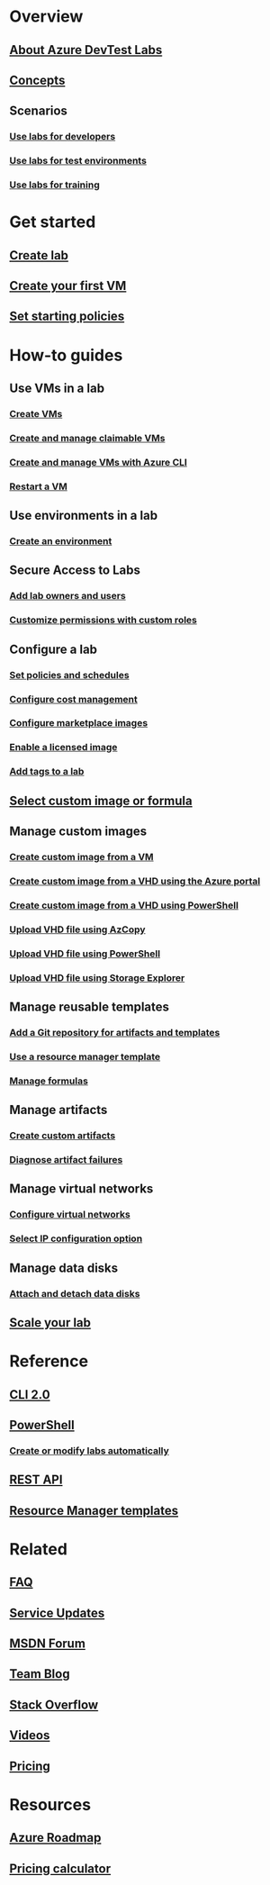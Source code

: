 # Overview
## [About Azure DevTest Labs](devtest-lab-overview.md)
## [Concepts](devtest-lab-concepts.md)
## Scenarios
### [Use labs for developers](devtest-lab-developer-lab.md)
### [Use labs for test environments](devtest-lab-test-env.md)
### [Use labs for training](devtest-lab-training-lab.md)

# Get started
## [Create lab](devtest-lab-create-lab.md)
## [Create your first VM](devtest-lab-create-first-vm.md)
## [Set starting policies](devtest-lab-get-started-with-lab-policies.md)

# How-to guides
## Use VMs in a lab
### [Create VMs](devtest-lab-add-vm.md)
### [Create and manage claimable VMs](devtest-lab-add-claimable-vm.md)
### [Create and manage VMs with Azure CLI](devtest-lab-vmcli.md)
### [Restart a VM](devtest-lab-restart-vm.md)

## Use environments in a lab
### [Create an environment](devtest-lab-create-environment-from-arm.md)

## Secure Access to Labs
### [Add lab owners and users](devtest-lab-add-devtest-user.md)
### [Customize permissions with custom roles](devtest-lab-grant-user-permissions-to-specific-lab-policies.md)

## Configure a lab
### [Set policies and schedules ](devtest-lab-set-lab-policy.md)
### [Configure cost management](devtest-lab-configure-cost-management.md)
### [Configure marketplace images](devtest-lab-configure-marketplace-images.md)
### [Enable a licensed image](devtest-lab-enable-licensed-images.md)
### [Add tags to a lab](devtest-lab-add-tag.md)

## [Select custom image or formula](devtest-lab-comparing-vm-base-image-types.md)

## Manage custom images
### [Create custom image from a VM](devtest-lab-create-custom-image-from-vm-using-portal.md)
### [Create custom image from a VHD using the Azure portal](devtest-lab-create-template.md)
### [Create custom image from a VHD using PowerShell](devtest-lab-create-custom-image-from-vhd-using-powershell.md)
### [Upload VHD file using AzCopy](devtest-lab-upload-vhd-using-azcopy.md)
### [Upload VHD file using PowerShell](devtest-lab-upload-vhd-using-powershell.md)
### [Upload VHD file using Storage Explorer](devtest-lab-upload-vhd-using-storage-explorer.md)

## Manage reusable templates
### [Add a Git repository for artifacts and templates](devtest-lab-add-artifact-repo.md)
### [Use a resource manager template](devtest-lab-use-resource-manager-template.md)
### [Manage formulas](devtest-lab-manage-formulas.md)

## Manage artifacts
### [Create custom artifacts](devtest-lab-artifact-author.md)
### [Diagnose artifact failures](devtest-lab-troubleshoot-artifact-failure.md)

## Manage virtual networks
### [Configure virtual networks](devtest-lab-configure-vnet.md)
### [Select IP configuration option](devtest-lab-shared-ip.md)

## Manage data disks
### [Attach and detach data disks](devtest-lab-attach-detach-data-disk.md)

## [Scale your lab](devtest-lab-scale-lab.md)

# Reference
## [CLI 2.0](/cli/azure/lab)
## [PowerShell](/powershell/module/azurerm.devtestlabs/#devtest_labs)
### [Create or modify labs automatically](devtest-lab-use-arm-and-powershell-for-lab-resources.md)
## [REST API](https://docs.microsoft.com/rest/api/dtl/)
## [Resource Manager templates](https://github.com/Azure/azure-devtestlab/tree/master/Samples)


# Related
## [FAQ](devtest-lab-faq.md)
## [Service Updates](https://azure.microsoft.com/updates/?product=devtest-lab)
## [MSDN Forum](https://social.msdn.microsoft.com/Forums/en-US/home?forum=AzureDevTestLabs)
## [Team Blog](https://blogs.msdn.microsoft.com/devtestlab/)
## [Stack Overflow](http://stackoverflow.com/questions/tagged/azure-devtest-labs)
## [Videos](https://azure.microsoft.com/documentation/videos/index/?services=devtest-lab)
## [Pricing](https://azure.microsoft.com/pricing/details/devtest-lab/)


# Resources
## [Azure Roadmap](https://azure.microsoft.com/en-us/roadmap/?category=developer-tools)
## [Pricing calculator](https://azure.microsoft.com/pricing/calculator/)
